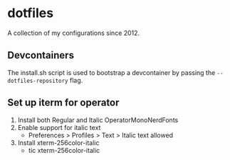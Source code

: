 dotfiles
========

A collection of my configurations since 2012.

## Devcontainers

The install.sh script is used to bootstrap a devcontainer by passing the  `--dotfiles-repository` flag.


## Set up iterm for operator

1. Install both Regular and Italic OperatorMonoNerdFonts
2. Enable support for italic text
    * Preferences > Profiles > Text > Italic text allowed
3. Install xterm-256color-italic
    * tic xterm-256color-italic
